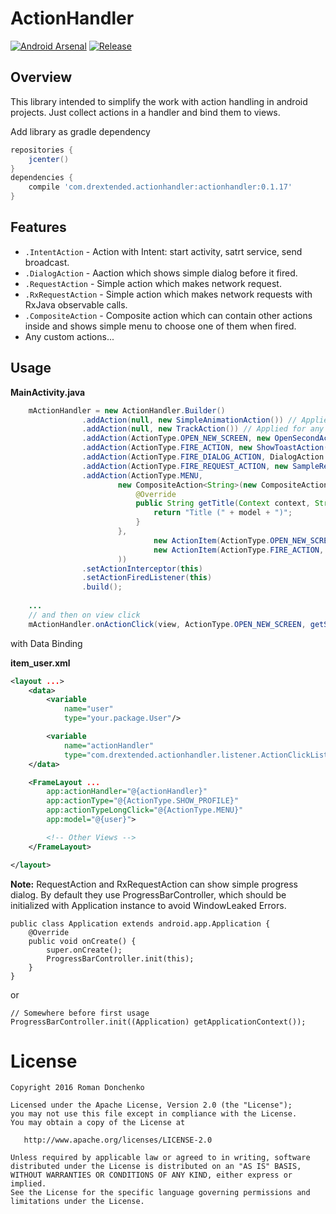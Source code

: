 # ActionHandler

[![Android Arsenal](https://img.shields.io/badge/Android%20Arsenal-ActionHandler-green.svg?style=true)](https://android-arsenal.com/details/1/3841)
[![Release](https://img.shields.io/badge/jcenter-0.1.17-blue.svg)](https://bintray.com/drstranges/android-extended/action-handler)

## Overview

This library intended to simplify the work with action handling in android projects.
Just collect actions in a handler and bind them to views.

Add library as gradle dependency

```gradle
repositories { 
    jcenter()
}
dependencies {
    compile 'com.drextended.actionhandler:actionhandler:0.1.17'
}
```

## Features
- `.IntentAction` - Action with Intent: start activity, satrt service, send broadcast.
- `.DialogAction` - Aaction which shows simple dialog before it fired.
- `.RequestAction` - Simple action which makes network request.
- `.RxRequestAction` - Simple action which makes network requests with RxJava observable calls.
- `.CompositeAction` - Composite action which can contain other actions inside and shows simple menu to choose one of them when fired.
- Any custom actions...

## Usage

**MainActivity.java**
```java
    mActionHandler = new ActionHandler.Builder()
                .addAction(null, new SimpleAnimationAction()) // Applied for any actionType
                .addAction(null, new TrackAction()) // Applied for any actionType
                .addAction(ActionType.OPEN_NEW_SCREEN, new OpenSecondActivity())
                .addAction(ActionType.FIRE_ACTION, new ShowToastAction())
                .addAction(ActionType.FIRE_DIALOG_ACTION, DialogAction.wrap(getString(R.string.action_dialog_message), new ShowToastAction()))
                .addAction(ActionType.FIRE_REQUEST_ACTION, new SampleRequestAction())
                .addAction(ActionType.MENU,
                        new CompositeAction<String>(new CompositeAction.TitleProvider<String>() {
                            @Override
                            public String getTitle(Context context, String model) {
                                return "Title (" + model + ")";
                            }
                        },
                                new ActionItem(ActionType.OPEN_NEW_SCREEN, new OpenSecondActivity(), R.string.menu_item_1),
                                new ActionItem(ActionType.FIRE_ACTION, new ShowToastAction(), R.string.menu_item_2),
                        ))
                .setActionInterceptor(this)
                .setActionFiredListener(this)
                .build();
                
    ...
    // and then on view click
    mActionHandler.onActionClick(view, ActionType.OPEN_NEW_SCREEN, getSampleModel());
```
with Data Binding

**item_user.xml**
``` xml
<layout ...>
    <data>
        <variable
            name="user"
            type="your.package.User"/>

        <variable
            name="actionHandler"
            type="com.drextended.actionhandler.listener.ActionClickListener"/>
    </data>

    <FrameLayout ...
        app:actionHandler="@{actionHandler}"
        app:actionType="@{ActionType.SHOW_PROFILE}"
        app:actionTypeLongClick="@{ActionType.MENU}"
        app:model="@{user}">

        <!-- Other Views -->
    </FrameLayout>

</layout>
```
**Note:** RequestAction and RxRequestAction can show simple progress dialog. By default they use ProgressBarController, which should be initialized with Application instance to avoid WindowLeaked Errors.

```
public class Application extends android.app.Application {
    @Override
    public void onCreate() {
        super.onCreate();
        ProgressBarController.init(this);
    }
}
```
or
```
// Somewhere before first usage
ProgressBarController.init((Application) getApplicationContext());
```

License
=======

    Copyright 2016 Roman Donchenko

    Licensed under the Apache License, Version 2.0 (the "License");
    you may not use this file except in compliance with the License.
    You may obtain a copy of the License at

       http://www.apache.org/licenses/LICENSE-2.0

    Unless required by applicable law or agreed to in writing, software
    distributed under the License is distributed on an "AS IS" BASIS,
    WITHOUT WARRANTIES OR CONDITIONS OF ANY KIND, either express or implied.
    See the License for the specific language governing permissions and
    limitations under the License.
